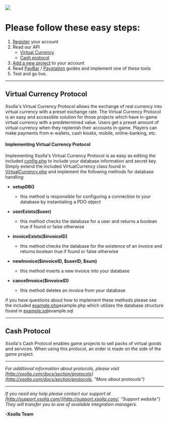 ![](http://xsolla.com/img/xsolla-logo2.png)

Please follow these easy steps:
===============================

1. [Register](https://account.xsolla.com/index.php?a=registrationForm "Account registration") your account
2. Read our API
   * [Virtual Currency](https://github.com/xsolla/Xsolla-Payment-API/blob/master/Xsolla_Virtual_Currency_API_Guide.pdf, "Virtual Currency Protocol API Guide")
   * [Cash protocol](https://github.com/xsolla/Xsolla-Payment-API/blob/master/Xsolla_Cash_API_Guide.pdf, "Cash Protocol API Guide")
3. [Add a new project](http://bit.ly/QIRZtd, "Add project") to your account
4. Read [PayBar](https://github.com/xsolla/Xsolla-Payment-API/blob/master/Xsolla_PayBar_Integration_Guide_en.pdf, "PayBar Integration Guide") / [Paystation](https://github.com/xsolla/Xsolla-Payment-API/blob/master/Xsolla_PayStation_Integration_Guide.pdf, "PayStation Integration Guide") guides and implement one of these tools
5. Test and go live.

---

## Virtual Currency Protocol ##

Xsolla's Virtual Currency Protocol allows the exchange of real currency into virtual currency with a preset exchange rate. The Virtual Currency Protocol is an easy and accessible solution for those projects which have in-game virtual currency with a predetermined value. Users get a preset amount of virtual currency when they replenish their accounts in-game. Players can make payments from e-wallets, cash kiosks, mobile, online-banking, etc.

#### Implementing Virtual Currency Protocol ####
Implementing Xsolla's Virtual Currency Protocol is as easy as editing the included [config.php](https://github.com/xsolla/Xsolla-Payment-API/blob/master/examples/virtual_currency_protocol/inc/config.php, "config.php") to include your database information and secret key. Simply extend the included VirtualCurrency class found in [VirtualCurrency.php](https://github.com/xsolla/Xsolla-Payment-API/blob/master/examples/virtual_currency_protocol/inc/virtual_currency_protocol.php, "VirtualCurrency.php") and implement the following methods for database handling:

* **setupDB()**
    * this method is responsible for configuring a connection to your database by instantiating a PDO object

* **userExists($user)**
    * this method checks the database for a user and returns a boolean true if found or false otherwise

* **invoiceExists($invoiceID)**
    * this method checks the database for the existence of an invoice and returns boolean true if found or false otherwise

* **newInvoice($invoiceID, $userID, $sum)**
    * this method inserts a new invoice into your database 

* **cancelInvoice($invoiceID)**
    * this method deletes an invoice from your database

if you have questions about how to implement these methods please see the included [example.php](https://github.com/xsolla/Xsolla-Payment-API/blob/master/examples/virtual_currency_protocol/example.php, "example.php")example.php which utilizes the database structure found in [example.sql](https://github.com/xsolla/Xsolla-Payment-API/blob/master/examples/virtual_currency_protocol/example.sql, "example.sql")example.sql

---

## Cash Protocol ##
Xsolla's Cash Protocol enables game projects to sell packs of virtual goods and services. When using this protocol, an order is made on the side of the game project. 

---

*For additional information about protocols, please visit [http://xsolla.com/docs/section/protocols](http://xsolla.com/docs/section/protocols, "More about protocols")*

---
*If you need any help please contact our support at [http://support.xsolla.com/](http://support.xsolla.com/, "Support website")
They will transfer you to one of available integration managers.*

**-Xsolla Team**